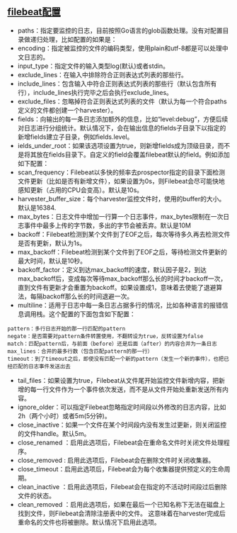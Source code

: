 ## [filebeat配置](https://www.elastic.co/guide/en/beats/filebeat/7.2/filebeat-input-log.html)

* paths：指定要监控的日志，目前按照Go语言的glob函数处理。没有对配置目录做递归处理，比如配置的如果是：
* encoding：指定被监控的文件的编码类型，使用plain和utf-8都是可以处理中文日志的。
* input_type：指定文件的输入类型log(默认)或者stdin。
* exclude_lines：在输入中排除符合正则表达式列表的那些行。
* include_lines：包含输入中符合正则表达式列表的那些行（默认包含所有行），include_lines执行完毕之后会执行exclude_lines。
* exclude_files：忽略掉符合正则表达式列表的文件（默认为每一个符合paths定义的文件都创建一个harvester）。
* fields：向输出的每一条日志添加额外的信息，比如“level:debug”，方便后续对日志进行分组统计。默认情况下，会在输出信息的fields子目录下以指定的新增fields建立子目录，例如fields.level。
* ields_under_root：如果该选项设置为true，则新增fields成为顶级目录，而不是将其放在fields目录下。自定义的field会覆盖filebeat默认的field。例如添加如下配置：
* scan_frequency：Filebeat以多快的频率去prospector指定的目录下面检测文件更新（比如是否有新增文件），如果设置为0s，则Filebeat会尽可能快地感知更新（占用的CPU会变高）。默认是10s。
* harvester_buffer_size：每个harvester监控文件时，使用的buffer的大小。默认是16384.
* max_bytes：日志文件中增加一行算一个日志事件，max_bytes限制在一次日志事件中最多上传的字节数，多出的字节会被丢弃。默认是10M
* backoff：Filebeat检测到某个文件到了EOF之后，每次等待多久再去检测文件是否有更新，默认为1s。
* max_backoff：Filebeat检测到某个文件到了EOF之后，等待检测文件更新的最大时间，默认是10秒。
* backoff_factor：定义到达max_backoff的速度，默认因子是2，到达max_backoff后，变成每次等待max_backoff那么长的时间才backoff一次，直到文件有更新才会重置为backoff。如果设置成1，意味着去使能了退避算法，每隔backoff那么长的时间退避一次。
* multiline：适用于日志中每一条日志占据多行的情况，比如各种语言的报错信息调用栈。这个配置的下面包含如下配置：
```text
pattern：多行日志开始的那一行匹配的pattern
negate：是否需要对pattern条件转置使用，不翻转设为true，反转设置为false
match：匹配pattern后，与前面（before）还是后面（after）的内容合并为一条日志
max_lines：合并的最多行数（包含匹配pattern的那一行）
timeout：到了timeout之后，即使没有匹配一个新的pattern（发生一个新的事件），也把已经匹配的日志事件发送出去
```
* tail_files：如果设置为true，Filebeat从文件尾开始监控文件新增内容，把新增的每一行文件作为一个事件依次发送，而不是从文件开始处重新发送所有内容。
* ignore_older：可以指定Filebeat忽略指定时间段以外修改的日志内容，比如2h（两个小时）或者5m(5分钟)。
* close_inactive：如果一个文件在某个时间段内没有发生过更新，则关闭监控的文件handle。默认5m。
* close_renamed ：启用此选项后，Filebeat会在重命名文件时关闭文件处理程序。 
* close_removed : 启用此选项后，Filebeat会在删除文件时关闭收集器。
* close_timeout：启用此选项后，Filebeat会为每个收集器提供预定义的生命周期。
* clean_inactive ：启用此选项后，Filebeat会在指定的不活动时间段过后删除文件的状态。
* clean_removed ：启用此选项后，如果在最后一个已知名称下无法在磁盘上找到文件，则Filebeat会清除注册表中的文件。 这意味着在harvester完成后重命名的文件也将被删除。默认情况下启用此选项。